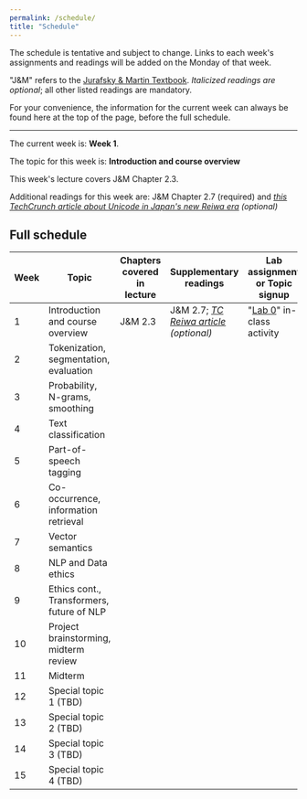```yaml
---
permalink: /schedule/
title: "Schedule"
---
```


The schedule is tentative and subject to change. Links to each week's assignments and readings will be added on the Monday of that week.

"J&M" refers to the [Jurafsky & Martin Textbook](https://web.stanford.edu/~jurafsky/slp3/). _Italicized readings are optional_; all other listed readings are mandatory.

For your convenience, the information for the current week can always be found here at the top of the page, before the full schedule.

---

The current week is: **Week 1**.

The topic for this week is: **Introduction and course overview**

This week's lecture covers J&M Chapter 2.3.

Additional readings for this week are: J&M Chapter 2.7 (required) and _[this TechCrunch article about Unicode in Japan's new Reiwa era](https://techcrunch.com/2019/04/02/how-japans-new-imperial-era-broke-the-internet-in-a-very-tiny-way/) (optional)_

## Full schedule

|Week|Topic                                    |Chapters covered in lecture|Supplementary readings|Lab assignment or Topic signup|
|----|-----------------------------------------|---------------------------|----------------------|------------------------------|
|1   |Introduction and course overview         |J&M 2.3                    |J&M 2.7; _[TC Reiwa article](https://techcrunch.com/2019/04/02/how-japans-new-imperial-era-broke-the-internet-in-a-very-tiny-way/) (optional)_|"[Lab 0](/labs/lab0/)" in-class activity|
|2   |Tokenization, segmentation, evaluation   |                           |                      |                              |
|3   |Probability, N-grams, smoothing          |                           |                      |                              |
|4   |Text classification                      |                           |                      |                              |
|5   |Part-of-speech tagging                   |                           |                      |                              |
|6   |Co-occurrence, information retrieval     |                           |                      |                              |
|7   |Vector semantics                         |                           |                      |                              |
|8   |NLP and Data ethics                      |                           |                      |                              |
|9   |Ethics cont., Transformers, future of NLP|                           |                      |                              |
|10  |Project brainstorming, midterm review    |                           |                      |                              |
|11  |Midterm                                  |                           |                      |                              |
|12  |Special topic 1 (TBD)                    |                           |                      |                              |
|13  |Special topic 2 (TBD)                    |                           |                      |                              |
|14  |Special topic 3 (TBD)                    |                           |                      |                              |
|15  |Special topic 4 (TBD)                    |                           |                      |                              |